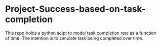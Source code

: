 # Project-Success-based-on-task-completion
This repo holds a python scipt to model task completion rate as a function of time. The intention is to simulate task being completed over time. 
